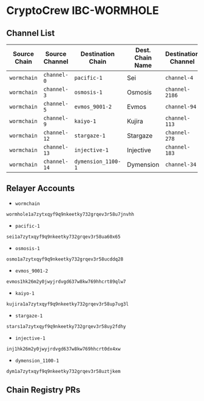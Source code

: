 # CryptoCrew IBC-WORMHOLE

## Channel List

| Source Chain | Source Channel | Destination Chain   | Dest. Chain Name    | Destination Channel | CC Relayer  | Active 08/24 |
|--------------|----------------|---------------------|---------------------|---------------------|-------------|--------------|
| `wormchain`  | `channel-0`    | `pacific-1`         | Sei                 | `channel-4`         | ✅          |              |
| `wormchain`  | `channel-3`    | `osmosis-1`         | Osmosis             | `channel-2186`      | ✅          | ✅           |
| `wormchain`  | `channel-5`    | `evmos_9001-2`      | Evmos               | `channel-94`        | ✅          | ✅           |
| `wormchain`  | `channel-9`    | `kaiyo-1`           | Kujira              | `channel-113`       | ✅          | ✅           |
| `wormchain`  | `channel-12`   | `stargaze-1`        | Stargaze            | `channel-278`       | ✅          |              |
| `wormchain`  | `channel-13`   | `injective-1`       | Injective           | `channel-183`       | ✅          | ✅           |
| `wormchain`  | `channel-14`   | `dymension_1100-1`  | Dymension           | `channel-34`        | ✅          |              |

## Relayer Accounts
- `wormchain`
```
wormhole1a7zytxqyf9q9nkeetky732grqev3r58u7jnvhh
```
- `pacific-1`
```
sei1a7zytxqyf9q9nkeetky732grqev3r58ua60x65
```
- `osmosis-1`
```
osmo1a7zytxqyf9q9nkeetky732grqev3r58ucddq28
```
- `evmos_9001-2`
```
evmos1hk26m2y0jwyjrdvgd637w8kw769hhcrt89qlw7
```
- `kaiyo-1`
```
kujira1a7zytxqyf9q9nkeetky732grqev3r58up7ug3l
```
- `stargaze-1`
```
stars1a7zytxqyf9q9nkeetky732grqev3r58uy2fdhy
```
- `injective-1`
```
inj1hk26m2y0jwyjrdvgd637w8kw769hhcrt0dx4xw
```
- `dymension_1100-1`
```
dym1a7zytxqyf9q9nkeetky732grqev3r58uztjkem
```


## Chain Registry PRs
